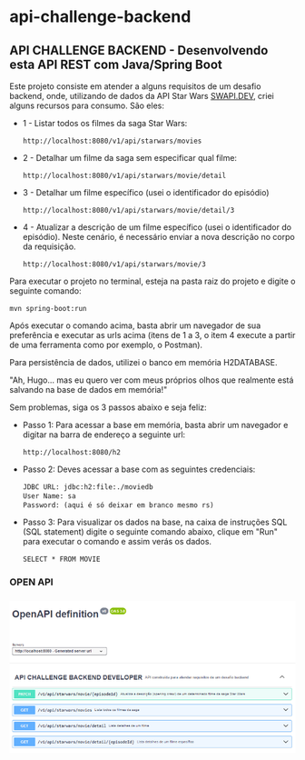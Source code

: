 # api-challenge-backend
<h2>API CHALLENGE BACKEND - Desenvolvendo esta API REST com Java/Spring Boot</h2>

Este projeto consiste em atender a alguns requisitos de um desafio backend, onde, utilizando de dados da API Star Wars [SWAPI.DEV](https://swapi.dev/), criei alguns recursos para consumo. São eles:

* 1 - Listar todos os filmes da saga Star Wars:
    ```
    http://localhost:8080/v1/api/starwars/movies
    ```
* 2 - Detalhar um filme da saga sem especificar qual filme:
    ```
    http://localhost:8080/v1/api/starwars/movie/detail
    ```
* 3 - Detalhar um filme específico (usei o identificador do episódio)
    ```
    http://localhost:8080/v1/api/starwars/movie/detail/3
    ```
* 4 - Atualizar a descrição de um filme específico (usei o identificador do episódio). Neste cenário, é necessário enviar a nova descrição no corpo da requisição.
    ```
    http://localhost:8080/v1/api/starwars/movie/3
    ```


Para executar o projeto no terminal, esteja na pasta raiz do projeto e digite o seguinte comando:

```
mvn spring-boot:run 
```

Após executar o comando acima, basta abrir um navegador de sua preferência e executar as urls acima (itens de 1 a 3, o item 4 execute a partir de uma ferramenta como por exemplo, o Postman).

Para persistência de dados, utilizei o banco em memória H2DATABASE.

"Ah, Hugo... mas eu quero ver com meus próprios olhos que realmente está salvando na base de dados em memória!"

Sem problemas, siga os 3 passos abaixo e seja feliz:

* Passo 1: Para acessar a base em memória, basta abrir um navegador e digitar na barra de endereço a seguinte url:
    ```
    http://localhost:8080/h2 
    ``` 

* Passo 2: Deves acessar a base com as seguintes credenciais:
    ```
    JDBC URL: jdbc:h2:file:./moviedb
    User Name: sa
    Password: (aqui é só deixar em branco mesmo rs)
    ```

* Passo 3: Para visualizar os dados na base, na caixa de instruções SQL (SQL statement) digite o seguinte comando abaixo, clique em "Run" para executar o comando e assim verás os dados.
    ```
    SELECT * FROM MOVIE
    ```

<h3>OPEN API<h3>

<img src="./src/main/resources/static/openapi.png">